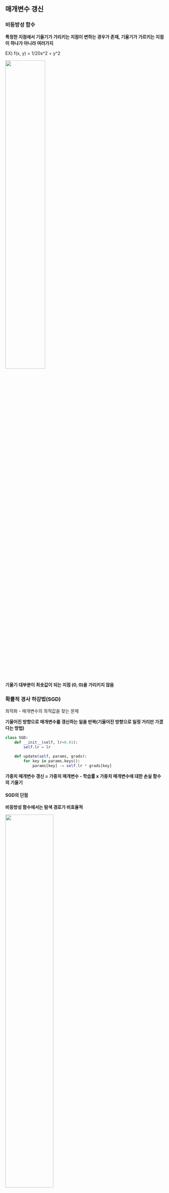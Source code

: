 ## 매개변수 갱신

### 비등방성 함수

**특정한 지점에서 기울기가 가리키는 지점이 변하는 경우가 존재, 기울기가 가르키는 지점이 하나가 아니라 여러가지**

EX) f(x, y) = 1/20x^2 + y^2

<img src="https://user-images.githubusercontent.com/58063806/89200788-7c708080-d5eb-11ea-8341-27ed542393d4.JPG" width=50% />

**기울기 대부분이 최솟값이 되는 지점 (0, 0)을 가리키지 않음**

### 확률적 경사 하강법(SGD)

최적화 - 매개변수의 최적값을 찾는 문제

**기울어진 방향으로 매개변수를 갱신하는 일을 반복(기울어진 방향으로 일정 거리만 가겠다는 방법)**

```python
class SGD:
    def __init__(self, lr=0.01):
        self.lr = lr
       
    def update(self, params, grads):
        for key in params.keys():
            params[key] -= self.lr * grads[key]
```

**가중치 매개변수 갱신 = 가중치 매개변수 - 학습률 x 가중치 매개변수에 대한 손실 함수의 기울기**

#### SGD의 단점

**비등방성 함수에서는 탐색 경로가 비효율적**

<img src="https://user-images.githubusercontent.com/58063806/89200791-7d091700-d5eb-11ea-97fb-da891296b5a8.JPG" width=55% />

최솟값인 (0, 0)까지 **지그재그의 형태로 이동하므로 비효율적**

### 모멘텀

<img src="https://user-images.githubusercontent.com/58063806/89243366-b9b22e00-d63e-11ea-9844-697daac66219.PNG" width=35% />

v(velocity) - 속도

a - hyper parameter로 0.9 등 1 이하의 값을 취함

av - 믈체가 아무런 힘을 받지 않을 때 서서히 하강시키는 역할 

```python
class Momentum:
    
    def __init__(self, lr=0.01, momentum=0.9):
        self.lr = lr
        self.momentum = momentum
        self.v = None
        
    def update(self, params, grads):
        if self.v is None:
            self.v = {}
            for key, val in params.items():                                
                self.v[key] = np.zeros_like(val) 
                # val과 같은 크기의 0으로 만들어진 배열을 v[key]에 넣어줌
                
        for key in params.keys():
            self.v[key] = self.momentum*self.v[key] - self.lr*grads[key] 
            params[key] += self.v[key]
```

<img src="https://user-images.githubusercontent.com/58063806/89244191-d6e7fc00-d640-11ea-960a-0992f24f0920.PNG" width=55%/>

x축의 힘은 아주 작지만 **방향은 변하지 않아서 한 방향으로 일정하게 가속**

y축의 힘은 크지만 **위아래로 번갈아 받아서 상충하여 y축 방향의 속도는 안정적이지 않음**

**SGD와 비교했을때 x축 방향으로 빠르게 다가가 지그재그 움직임이 줄어듬**

### AdaGrad

학습률이 너무 작으면 학습 시간이 너무 길어지고, 너무 크면 발산해서 학습이 제대로 이루어지지 않음

**학습률 감소 - 학습을 진행하면서 학습률을 점차 줄여가는 방법(매개변수 전체의 학습률 값을 일괄적으로 낮춤)**

AdaGrad는 **개별 매개변수에 적응적으로 학습률을 조정**하면서 학습 진행

<img src="https://user-images.githubusercontent.com/58063806/89245624-2ed43200-d644-11ea-81a3-c9f9c464a108.PNG" width=40% />

⊙ - 행렬의 원소별 곱셈

h - 기존 기울기 값을 제곱하여 계속 더해줌

매개변수를 갱신할 때 **1/루트h를 곱해 학습률을 조정**

매개변수의 원소 중에서 **많이 움직인(크게 갱신된) 원소는 학습률이 낮아짐(학습률의 감소가 매개변수의 원소마다 다르게 적용)**

```python
class AdaGrad:

    def __init__(self, lr=0.01):
        self.lr = lr
        self.h = None
        
    def update(self, params, grads):
        if self.h is None:
            self.h = {}
            for key, val in params.items():
                self.h[key] = np.zeros_like(val)
            
        for key in params.keys():
            self.h[key] += grads[key] * grads[key]
            params[key] -= self.lr * grads[key] / (np.sqrt(self.h[key]) + 1e-7)
            # 1e-7은 0으로 나누는 경우를 막아줌
```

<img src="https://user-images.githubusercontent.com/58063806/89246256-b0788f80-d645-11ea-82b4-a93a1fc735f5.PNG" width=60% />

**y축 방향**은 **기울기가 커서 처음에는 크게 움직**이지만, 그에 **비례해서 갱신 정도도 큰 폭으로 작아지도록 조정**

### Adam

모멘텀과 AdaGrad를 융합한 듯한 방법

학습률, 일차 모멘텀용 계수(기본설정값 : 0.9), 이차 모멘텀용 계수(기본설정값 : 0.999) 세 가지 하이퍼 파라미터를 설정

<img src="https://user-images.githubusercontent.com/58063806/89253966-01de4a00-d659-11ea-9187-9156c64b2f59.PNG" width=60% /> 

**모멘텀과 비슷하게 공이 그릇 바닥을 구르듯** 움직이지만 **학습의 갱신 강도를 적응적으로 조정하기 때문에 공의 좌우 흔들림이 적음**



풀어야 할 문제에 따라 좋은 갱신방법이 다르고 하이퍼 파라미터를 어떻게 설정하느냐에 따라서도 결과가 달라지므로 **각 문제에 맞는 갱신방법을 선택하는 것이 중요(요즘은 Adam을 많이 사용)** 

### 각 기법을 손글씨 숫자 인식에 적용한 결과

각 층이 100개의 뉴런으로 구성된 5층 신경망에서 ReLU를 활성화 함수로 사용

<img src="https://user-images.githubusercontent.com/58063806/89254702-bcbb1780-d65a-11ea-8088-1834f169e79b.PNG" width=60% />

위의 결과를 보면 SGD의 학습 진도가 가장 느리고 AdaGrad가 가장 빠른 것을 알 수 있음

**일반적으로 SGD보다 다른 세 기법이 빠르게 학습하고, 최종 정확도도 높게 나타남**